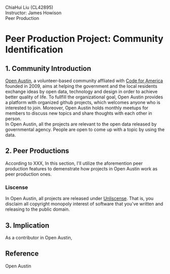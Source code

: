 ChiaHui Liu (CL42895) <br>
Instructor: James Howison<br>
Peer Production<br>
# Peer Production Project: Community Identification
## 1. Community Introduction
[Open Austin](https://www.open-austin.org/), a volunteer-based community affliated with [Code for America](https://www.codeforamerica.org/) founded in 2009, aims at helping the government and the local residents exchange ideas by open data, technology and design in order to achieve better quality of life. To fullfill the organizational goal, Open Austin provides a platform with organized github projects, which welcomes anyone who is interested to join. Moreover, Open Austin holds monthly meetups for members to discuss new topics and share thoughts with each other in person.<br>
In Open Austin, all the projects are relevant to the open data released by governmental agency. People are open to come up with a topic by using the data. 
## 2. Peer Productions
According to XXX, In this section, I'll utilize the aforemention peer production features to demenstrate how projects in Open Austin work as peer production ones.

### Liscense
In Open Austin, all projects are released under [Unliscense](http://unlicense.org/). That is, you disclaim all copyright monopoly interest of software that you've written and releasing to the public domain.  

## 3. Implication
As a contributor in Open Austin,
## Reference
Open Austin

